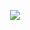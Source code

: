 
<!--
<div align="center">
<p><img src="./profile-3d-contrib/profile-night-rainbow.svg" alt="work"></p>
</div>
-->

<!--

<div align="center"
<p><img src="./profile-3d-contrib/profile-south-season-animate.svg"></P>
</div>

-->

<div align="center">
<p><img src="https://github-readme-stats.vercel.app/api?username=NanoDecadem&count_private=true&theme=vue&custom_title=&">
</div>
